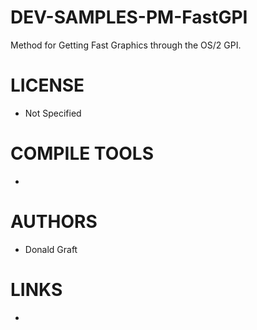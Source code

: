 # DEV-SAMPLES-PM-FastGPI
Method for Getting Fast Graphics through the OS/2 GPI.

LICENSE
===============
* Not Specified

COMPILE TOOLS
===============
* 
 
AUTHORS
===============
* Donald Graft

LINKS
===============
* 
